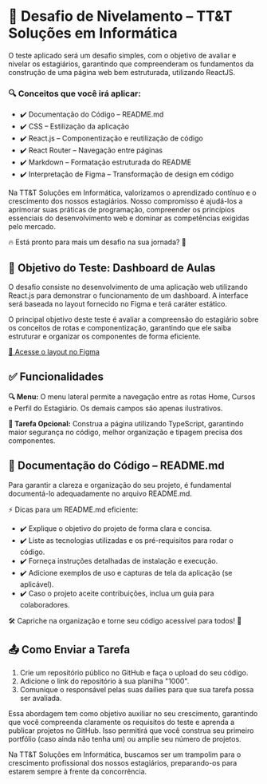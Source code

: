 # 🚀 Desafio de Nivelamento – TT&T Soluções em Informática
O teste aplicado será um desafio simples, com o objetivo de avaliar e nivelar os estagiários, garantindo que compreenderam os fundamentos da construção de uma página web bem estruturada, utilizando ReactJS.

### 🔍 Conceitos que você irá aplicar:
- ✔️ Documentação do Código – README.md
- ✔️ CSS – Estilização da aplicação
- ✔️ React.js – Componentização e reutilização de código
- ✔️ React Router – Navegação entre páginas
- ✔️ Markdown – Formatação estruturada do README
- ✔️ Interpretação de Figma – Transformação de design em código

Na TT&T Soluções em Informática, valorizamos o aprendizado contínuo e o crescimento dos nossos estagiários. Nosso compromisso é ajudá-los a aprimorar suas práticas de programação, compreender os princípios essenciais do desenvolvimento web e dominar as competências exigidas pelo mercado.

🔥 Está pronto para mais um desafio na sua jornada? 🚀

## 📝 Objetivo do Teste: Dashboard de Aulas
O desafio consiste no desenvolvimento de uma aplicação web utilizando React.js para demonstrar o funcionamento de um dashboard. A interface será baseada no layout fornecido no Figma e terá caráter estático.

O principal objetivo deste teste é avaliar a compreensão do estagiário sobre os conceitos de rotas e componentização, garantindo que ele saiba estruturar e organizar os componentes de forma eficiente.

[🔗 Acesse o layout no Figma](https://www.figma.com/design/sESIqQpC3622oIK9CEKxVg/Desafios-TT%26T?node-id=9-13&t=uNVZuAH2ycbcxtc3-1)

## ✅ Funcionalidades
**🔍 Menu:** O menu lateral permite a navegação entre as rotas Home, Cursos e Perfil do Estagiário. Os demais campos são apenas ilustrativos.

**🎯 Tarefa Opcional:** Construa a página utilizando TypeScript, garantindo maior segurança no código, melhor organização e tipagem precisa dos componentes.

## 📌 Documentação do Código – README.md
Para garantir a clareza e organização do seu projeto, é fundamental documentá-lo adequadamente no arquivo README.md.

⚡ Dicas para um README.md eficiente:
- ✔️ Explique o objetivo do projeto de forma clara e concisa.
- ✔️ Liste as tecnologias utilizadas e os pré-requisitos para rodar o código.
- ✔️ Forneça instruções detalhadas de instalação e execução.
- ✔️ Adicione exemplos de uso e capturas de tela da aplicação (se aplicável).
- ✔️ Caso o projeto aceite contribuições, inclua um guia para colaboradores.

🛠 Capriche na organização e torne seu código acessível para todos! 🚀

## 📤 Como Enviar a Tarefa
1. Crie um repositório público no GitHub e faça o upload do seu código.
2. Adicione o link do repositório à sua planilha "1000".
3. Comunique o responsável pelas suas dailies para que sua tarefa possa ser avaliada.

Essa abordagem tem como objetivo auxiliar no seu crescimento, garantindo que você compreenda claramente os requisitos do teste e aprenda a publicar projetos no GitHub. Isso permitirá que você construa seu primeiro portfólio (caso ainda não tenha um) ou amplie seu número de projetos.

Na TT&T Soluções em Informática, buscamos ser um trampolim para o crescimento profissional dos nossos estagiários, preparando-os para estarem sempre à frente da concorrência.